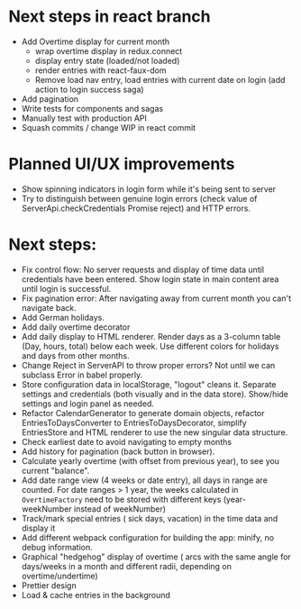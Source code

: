 # Next steps in react branch
- Add Overtime display for current month
    - wrap overtime display in redux.connect
    - display entry state (loaded/not loaded)
    - render entries with react-faux-dom
    - Remove load nav entry, load entries with current date on login (add action to login success saga)
- Add pagination
- Write tests for components and sagas
- Manually test with production API 
- Squash commits / change WIP in react commit

# Planned UI/UX improvements
- Show spinning indicators in login form while it's being sent to server
- Try to distinguish between genuine login errors (check value of ServerApi.checkCredentials Promise reject) and HTTP errors.

# Next steps:
- Fix control flow: No server requests and display of time data until credentials have been entered. Show login state in main content area until login is successful.
- Fix pagination error: After navigating away from current month you can't navigate back.
- Add German holidays.
- Add daily overtime decorator
- Add daily display to HTML renderer. Render days as a 3-column table (Day, hours, total) below each week. Use different colors for holidays and days from other months.
- Change Reject in ServerAPI to throw proper errors? Not until we can subclass Error in babel properly.
- Store configuration data in localStorage, "logout" cleans it. Separate settings and credentials (both visually and in the data store). Show/hide settings and login panel as needed.
- Refactor CalendarGenerator to generate domain objects, refactor EntriesToDaysConverter to EntriesToDaysDecorator, simplify EntriesStore and HTML renderer to use the new singular data structure.
- Check earliest date to avoid navigating to empty months
- Add history for pagination (back button in browser).
- Calculate yearly overtime (with offset from previous year), to see you current "balance".
- Add date range view (4 weeks or date entry), all days in range are counted. For date ranges > 1 year, the weeks calculated in `OvertimeFactory` need to be stored with different keys (year-weekNumber instead of weekNumber)
- Track/mark special entries ( sick days, vacation) in the time data and display it
- Add different webpack configuration for building the app: minify, no debug information.
- Graphical "hedgehog" display of overtime ( arcs with the same angle for days/weeks in a month and different radii, depending on overtime/undertime)
- Prettier design
- Load & cache entries in the background
